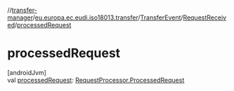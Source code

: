 //[transfer-manager](../../../../index.md)/[eu.europa.ec.eudi.iso18013.transfer](../../index.md)/[TransferEvent](../index.md)/[RequestReceived](index.md)/[processedRequest](processed-request.md)

# processedRequest

[androidJvm]\
val [processedRequest](processed-request.md): [RequestProcessor.ProcessedRequest](../../../eu.europa.ec.eudi.iso18013.transfer.response/-request-processor/-processed-request/index.md)
